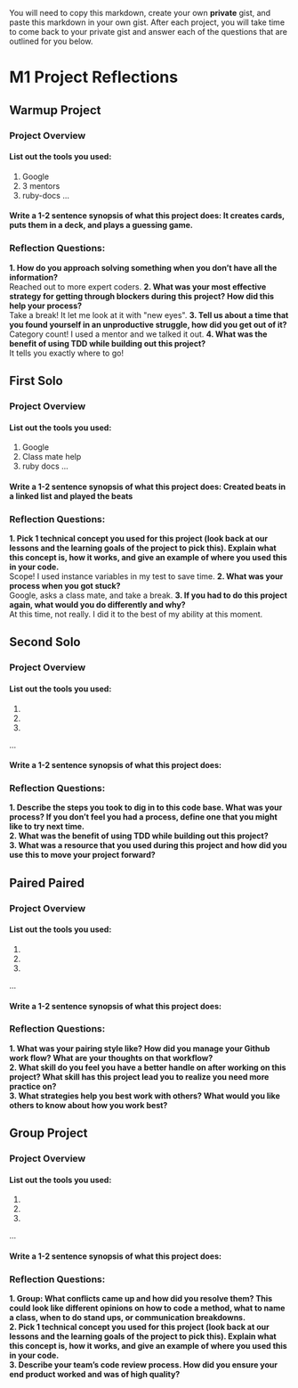 You will need to copy this markdown, create your own **private** gist, and paste this markdown in your own gist. After each project, you will take time to come back to your private gist and answer each of the questions that are outlined for you below. 

# M1 Project Reflections

## Warmup Project 

### Project Overview

#### List out the tools you used:
1. Google
2. 3 mentors
3. ruby-docs
...

#### Write a 1-2 sentence synopsis of what this project does: It creates cards, puts them in a deck, and plays a guessing game. 

### Reflection Questions: 
**1. How do you approach solving something when you don’t have all the information?**<br /> Reached out to more expert coders.
**2. What was your most effective strategy for getting through blockers during this project? How did this help your process?**<br /> Take a break! It let me look at it with "new eyes".
**3. Tell us about a time that you found yourself in an unproductive struggle, how did you get out of it?**<br /> Category count! I used a mentor and we talked it out.
**4. What was the benefit of using TDD while building out this project?**<br /> It tells you exactly where to go!

## First Solo

### Project Overview

#### List out the tools you used:
1. Google
2. Class mate help
3. ruby docs
...

#### Write a 1-2 sentence synopsis of what this project does: Created beats in a linked list and played the beats

### Reflection Questions: 
**1. Pick 1 technical concept you used for this project (look back at our lessons and the learning goals of the project to pick this). Explain what this concept is, how it works, and give an example of where you used this in your code.**<br /> Scope! I used instance variables in my test to save time.
**2. What was your process when you got stuck?**<br />Google, asks a class mate, and take a break. 
**3. If you had to do this project again, what would you do differently and why?**<br />At this time, not really. I did it to the best of my ability at this moment.

## Second Solo

### Project Overview

#### List out the tools you used:
1.
2.
3.
...

#### Write a 1-2 sentence synopsis of what this project does:

### Reflection Questions: 
**1. Describe the steps you took to dig in to this code base. What was your process? If you don’t feel you had a process, define one that you might like to try next time.**<br />
**2. What was the benefit of using TDD while building out this project?**<br />
**3. What was a resource that you used during this project and how did you use this to move your project forward?**<br />

## Paired Paired

### Project Overview

#### List out the tools you used:
1.
2.
3.
...

#### Write a 1-2 sentence synopsis of what this project does:

### Reflection Questions: 
**1. What was your pairing style like? How did you manage your Github work flow? What are your thoughts on that workflow?**<br />
**2. What skill do you feel you have a better handle on after working on this project? What skill has this project lead you to realize you need more practice on?**<br />
**3. What strategies help you best work with others? What would you like others to know about how you work best?**<br />

## Group Project

### Project Overview

#### List out the tools you used:
1.
2.
3.
...

#### Write a 1-2 sentence synopsis of what this project does:

### Reflection Questions: 
**1. Group: What conflicts came up and how did you resolve them?  This could look like different opinions on how to code a method, what to name a class, when to do stand ups, or communication breakdowns.**<br />
**2. Pick 1 technical concept you used for this project (look back at our lessons and the learning goals of the project to pick this). Explain what this concept is, how it works, and give an example of where you used this in your code.**<br />
**3. Describe your team’s code review process. How did you ensure your end product worked and was of high quality?**<br />
